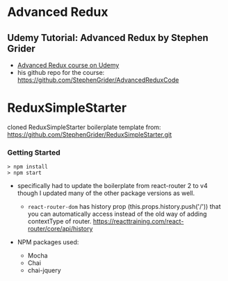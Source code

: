 # Advanced Redux
## Udemy Tutorial: Advanced Redux by Stephen Grider
- [Advanced Redux course on Udemy](https://www.udemy.com/react-redux-tutorial/)
- his github repo for the course: https://github.com/StephenGrider/AdvancedReduxCode

# ReduxSimpleStarter
cloned ReduxSimpleStarter boilerplate template from:
https://github.com/StephenGrider/ReduxSimpleStarter.git


### Getting Started

```
> npm install
> npm start
```

- specifically had to update the boilerplate from react-router 2 to v4 though I
    updated many of the other package versions as well.
    - `react-router-dom` has history prop (this.props.history.push('/')) that you can automatically access instead of the old way of adding contextType of router. https://reacttraining.com/react-router/core/api/history
    
- NPM packages used:
    - Mocha
    - Chai
    - chai-jquery
